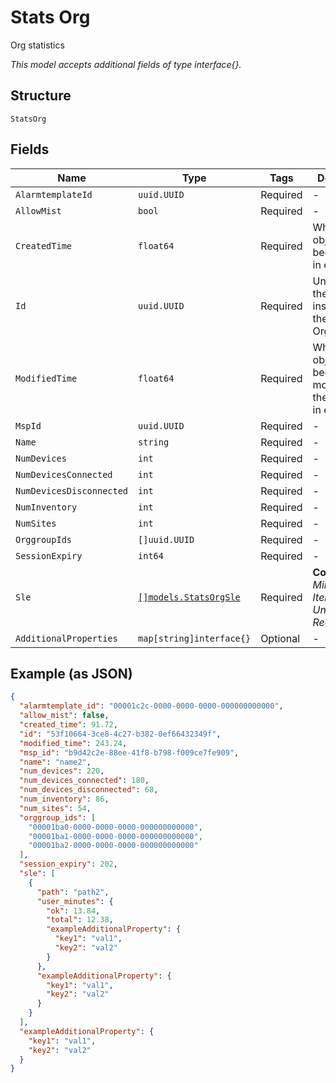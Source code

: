 
# Stats Org

Org statistics

*This model accepts additional fields of type interface{}.*

## Structure

`StatsOrg`

## Fields

| Name | Type | Tags | Description |
|  --- | --- | --- | --- |
| `AlarmtemplateId` | `uuid.UUID` | Required | - |
| `AllowMist` | `bool` | Required | - |
| `CreatedTime` | `float64` | Required | When the object has been created, in epoch |
| `Id` | `uuid.UUID` | Required | Unique ID of the object instance in the Mist Organnization |
| `ModifiedTime` | `float64` | Required | When the object has been modified for the last time, in epoch |
| `MspId` | `uuid.UUID` | Required | - |
| `Name` | `string` | Required | - |
| `NumDevices` | `int` | Required | - |
| `NumDevicesConnected` | `int` | Required | - |
| `NumDevicesDisconnected` | `int` | Required | - |
| `NumInventory` | `int` | Required | - |
| `NumSites` | `int` | Required | - |
| `OrggroupIds` | `[]uuid.UUID` | Required | - |
| `SessionExpiry` | `int64` | Required | - |
| `Sle` | [`[]models.StatsOrgSle`](../../doc/models/stats-org-sle.md) | Required | **Constraints**: *Minimum Items*: `1`, *Unique Items Required* |
| `AdditionalProperties` | `map[string]interface{}` | Optional | - |

## Example (as JSON)

```json
{
  "alarmtemplate_id": "00001c2c-0000-0000-0000-000000000000",
  "allow_mist": false,
  "created_time": 91.72,
  "id": "53f10664-3ce8-4c27-b382-0ef66432349f",
  "modified_time": 243.24,
  "msp_id": "b9d42c2e-88ee-41f8-b798-f009ce7fe909",
  "name": "name2",
  "num_devices": 220,
  "num_devices_connected": 180,
  "num_devices_disconnected": 68,
  "num_inventory": 86,
  "num_sites": 54,
  "orggroup_ids": [
    "00001ba0-0000-0000-0000-000000000000",
    "00001ba1-0000-0000-0000-000000000000",
    "00001ba2-0000-0000-0000-000000000000"
  ],
  "session_expiry": 202,
  "sle": [
    {
      "path": "path2",
      "user_minutes": {
        "ok": 13.84,
        "total": 12.38,
        "exampleAdditionalProperty": {
          "key1": "val1",
          "key2": "val2"
        }
      },
      "exampleAdditionalProperty": {
        "key1": "val1",
        "key2": "val2"
      }
    }
  ],
  "exampleAdditionalProperty": {
    "key1": "val1",
    "key2": "val2"
  }
}
```

